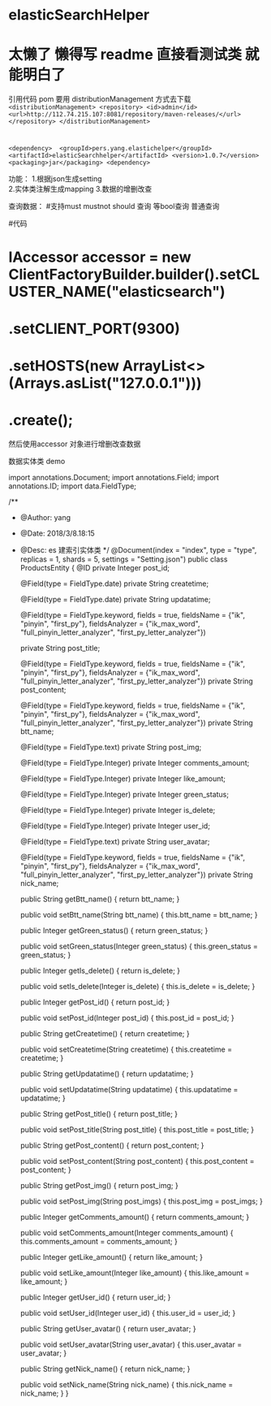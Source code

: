 # elasticSearchHelper
# 太懒了 懒得写 readme 直接看测试类 就能明白了

引用代码
 pom 
  要用 distributionManagement 方式去下载
   ` <distributionManagement>
         <repository>
             <id>admin</id>
             <url>http://112.74.215.107:8081/repository/maven-releases/</url>
         </repository>
     </distributionManagement>`

#
  `<dependency> 
  <groupId>pers.yang.elastichelper</groupId>
    <artifactId>elasticSearchhelper</artifactId>
    <version>1.0.7</version>
    <packaging>jar</packaging>
    <dependency>`
    
    

功能：
1.根据json生成setting  
2.实体类注解生成mapping 
3.数据的增删改查

查询数据： 
#支持must mustnot should 查询 等bool查询 普通查询 
          
#代码

# IAccessor accessor = new ClientFactoryBuilder.builder().setCLUSTER_NAME("elasticsearch") 
#                .setCLIENT_PORT(9300)
#                .setHOSTS(new ArrayList<>(Arrays.asList("127.0.0.1")))
#                .create(); 
                
然后使用accessor 对象进行增删改查数据     

数据实体类 demo

import annotations.Document;
import annotations.Field;
import annotations.ID;
import data.FieldType;

/**
 * @Author: yang
 * @Date: 2018/3/8.18:15
 * @Desc: es 建索引实体类
 */
@Document(index = "index", type = "type", replicas = 1, shards = 5, settings = "Setting.json")
public class ProductsEntity {
    @ID
    private Integer post_id;

    @Field(type = FieldType.date)
    private String createtime;

    @Field(type = FieldType.date)
    private String updatatime;

    @Field(type = FieldType.keyword, fields = true, fieldsName = {"ik", "pinyin", "first_py"}, fieldsAnalyzer = {"ik_max_word", "full_pinyin_letter_analyzer", "first_py_letter_analyzer"})

    private String post_title;

    @Field(type = FieldType.keyword,  fields = true, fieldsName = {"ik", "pinyin", "first_py"}, fieldsAnalyzer = {"ik_max_word", "full_pinyin_letter_analyzer", "first_py_letter_analyzer"})
    private String post_content;

    @Field(type = FieldType.keyword, fields = true, fieldsName = {"ik", "pinyin", "first_py"}, fieldsAnalyzer = {"ik_max_word", "full_pinyin_letter_analyzer", "first_py_letter_analyzer"})
    private String btt_name;

    @Field(type = FieldType.text)
    private String post_img;

    @Field(type = FieldType.Integer)
    private Integer comments_amount;

    @Field(type = FieldType.Integer)
    private Integer like_amount;

    @Field(type = FieldType.Integer)
    private Integer green_status;

    @Field(type = FieldType.Integer)
    private Integer is_delete;

    @Field(type = FieldType.Integer)
    private Integer user_id;

    @Field(type = FieldType.text)
    private String user_avatar;

    @Field(type = FieldType.keyword,  fields = true, fieldsName = {"ik", "pinyin", "first_py"}, fieldsAnalyzer = {"ik_max_word", "full_pinyin_letter_analyzer", "first_py_letter_analyzer"})
    private String nick_name;


    public String getBtt_name() {
        return btt_name;
    }

    public void setBtt_name(String btt_name) {
        this.btt_name = btt_name;
    }

    public Integer getGreen_status() {
        return green_status;
    }

    public void setGreen_status(Integer green_status) {
        this.green_status = green_status;
    }

    public Integer getIs_delete() {
        return is_delete;
    }

    public void setIs_delete(Integer is_delete) {
        this.is_delete = is_delete;
    }

    public Integer getPost_id() {
        return post_id;
    }

    public void setPost_id(Integer post_id) {
        this.post_id = post_id;
    }

    public String getCreatetime() {
        return createtime;
    }

    public void setCreatetime(String createtime) {
        this.createtime = createtime;
    }

    public String getUpdatatime() {
        return updatatime;
    }

    public void setUpdatatime(String updatatime) {
        this.updatatime = updatatime;
    }

    public String getPost_title() {
        return post_title;
    }

    public void setPost_title(String post_title) {
        this.post_title = post_title;
    }

    public String getPost_content() {
        return post_content;
    }

    public void setPost_content(String post_content) {
        this.post_content = post_content;
    }

    public String getPost_img() {
        return post_img;
    }

    public void setPost_img(String post_imgs) {
        this.post_img = post_imgs;
    }

    public Integer getComments_amount() {
        return comments_amount;
    }

    public void setComments_amount(Integer comments_amount) {
        this.comments_amount = comments_amount;
    }

    public Integer getLike_amount() {
        return like_amount;
    }

    public void setLike_amount(Integer like_amount) {
        this.like_amount = like_amount;
    }

    public Integer getUser_id() {
        return user_id;
    }

    public void setUser_id(Integer user_id) {
        this.user_id = user_id;
    }


    public String getUser_avatar() {
        return user_avatar;
    }

    public void setUser_avatar(String user_avatar) {
        this.user_avatar = user_avatar;
    }

    public String getNick_name() {
        return nick_name;
    }

    public void setNick_name(String nick_name) {
        this.nick_name = nick_name;
    }
}
